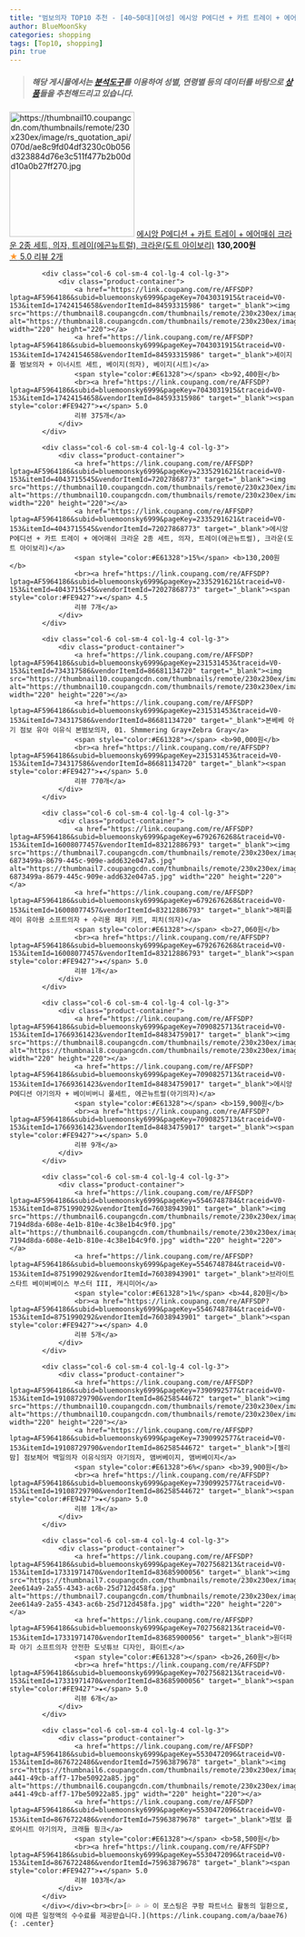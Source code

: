 ```yaml
---
title: "범보의자 TOP10 추천 - [40~50대][여성] 에시앙 P에디션 + 카트 트레이 + 에어매쉬 크라운 2종 세트, 의자, 트레이(에곤뉴트럴), 크라운(도트 아이보리)"
author: BlueMoonSky
categories: shopping
tags: [Top10, shopping]
pin: true
---
```


> ##### 해당 게시물에서는 [**분석도구**](https://itemscout.io/)를 이용하여 **성별**, **연령별** 등의 데이터를 바탕으로 [**상품**](https://link.coupang.com/a/baae76)들을 추천해드리고 있습니다.
<div class="container"><div class="row">
            <div class="col-6 col-sm-4 col-lg-4 col-lg-3">
                <div class="product-container">
                    <a href="https://link.coupang.com/re/AFFSDP?lptag=AF5964186&subid=bluemoonsky6999&pageKey=2335291621&traceid=V0-153&itemId=4043715545&vendorItemId=72027868773" target="_blank"><img src="https://thumbnail10.coupangcdn.com/thumbnails/remote/230x230ex/image/rs_quotation_api/070d/ae8c9fd04df3230c0b056d323884d76e3c511f477b2b00dd10a0b27ff270.jpg" alt="https://thumbnail10.coupangcdn.com/thumbnails/remote/230x230ex/image/rs_quotation_api/070d/ae8c9fd04df3230c0b056d323884d76e3c511f477b2b00dd10a0b27ff270.jpg" width="220" height="220"></a>
                    <a href="https://link.coupang.com/re/AFFSDP?lptag=AF5964186&subid=bluemoonsky6999&pageKey=2335291621&traceid=V0-153&itemId=4043715545&vendorItemId=72027868773" target="_blank">에시앙 P에디션 + 카트 트레이 + 에어매쉬 크라운 2종 세트, 의자, 트레이(에곤뉴트럴), 크라운(도트 아이보리)</a>
                    <span style="color:#E61328"></span> <b>130,200원</b>
                    <br><a href="https://link.coupang.com/re/AFFSDP?lptag=AF5964186&subid=bluemoonsky6999&pageKey=2335291621&traceid=V0-153&itemId=4043715545&vendorItemId=72027868773" target="_blank"><span style="color:#FE9427">★</span> 5.0
                    리뷰 2개</a>
                </div>
            </div>
            
            <div class="col-6 col-sm-4 col-lg-4 col-lg-3">
                <div class="product-container">
                    <a href="https://link.coupang.com/re/AFFSDP?lptag=AF5964186&subid=bluemoonsky6999&pageKey=7043031915&traceid=V0-153&itemId=17424154658&vendorItemId=84593315986" target="_blank"><img src="https://thumbnail8.coupangcdn.com/thumbnails/remote/230x230ex/image/rs_quotation_api/tiwlt1ql/a7caabe065ad4397a40a5c935d94aef7.jpg" alt="https://thumbnail8.coupangcdn.com/thumbnails/remote/230x230ex/image/rs_quotation_api/tiwlt1ql/a7caabe065ad4397a40a5c935d94aef7.jpg" width="220" height="220"></a>
                    <a href="https://link.coupang.com/re/AFFSDP?lptag=AF5964186&subid=bluemoonsky6999&pageKey=7043031915&traceid=V0-153&itemId=17424154658&vendorItemId=84593315986" target="_blank">세이지폴 범보의자 + 이너시트 세트, 베이지(의자), 베이지(시트)</a>
                    <span style="color:#E61328"></span> <b>92,400원</b>
                    <br><a href="https://link.coupang.com/re/AFFSDP?lptag=AF5964186&subid=bluemoonsky6999&pageKey=7043031915&traceid=V0-153&itemId=17424154658&vendorItemId=84593315986" target="_blank"><span style="color:#FE9427">★</span> 5.0
                    리뷰 375개</a>
                </div>
            </div>
            
            <div class="col-6 col-sm-4 col-lg-4 col-lg-3">
                <div class="product-container">
                    <a href="https://link.coupang.com/re/AFFSDP?lptag=AF5964186&subid=bluemoonsky6999&pageKey=2335291621&traceid=V0-153&itemId=4043715545&vendorItemId=72027868773" target="_blank"><img src="https://thumbnail10.coupangcdn.com/thumbnails/remote/230x230ex/image/rs_quotation_api/070d/ae8c9fd04df3230c0b056d323884d76e3c511f477b2b00dd10a0b27ff270.jpg" alt="https://thumbnail10.coupangcdn.com/thumbnails/remote/230x230ex/image/rs_quotation_api/070d/ae8c9fd04df3230c0b056d323884d76e3c511f477b2b00dd10a0b27ff270.jpg" width="220" height="220"></a>
                    <a href="https://link.coupang.com/re/AFFSDP?lptag=AF5964186&subid=bluemoonsky6999&pageKey=2335291621&traceid=V0-153&itemId=4043715545&vendorItemId=72027868773" target="_blank">에시앙 P에디션 + 카트 트레이 + 에어매쉬 크라운 2종 세트, 의자, 트레이(에곤뉴트럴), 크라운(도트 아이보리)</a>
                    <span style="color:#E61328">15%</span> <b>130,200원</b>
                    <br><a href="https://link.coupang.com/re/AFFSDP?lptag=AF5964186&subid=bluemoonsky6999&pageKey=2335291621&traceid=V0-153&itemId=4043715545&vendorItemId=72027868773" target="_blank"><span style="color:#FE9427">★</span> 4.5
                    리뷰 7개</a>
                </div>
            </div>
            
            <div class="col-6 col-sm-4 col-lg-4 col-lg-3">
                <div class="product-container">
                    <a href="https://link.coupang.com/re/AFFSDP?lptag=AF5964186&subid=bluemoonsky6999&pageKey=231531453&traceid=V0-153&itemId=734317586&vendorItemId=86681134720" target="_blank"><img src="https://thumbnail10.coupangcdn.com/thumbnails/remote/230x230ex/image/vendor_inventory/a0e0/d109907dcceb17fef48ac52143fb11ab931057088adba55c9180a5f3ca51.jpg" alt="https://thumbnail10.coupangcdn.com/thumbnails/remote/230x230ex/image/vendor_inventory/a0e0/d109907dcceb17fef48ac52143fb11ab931057088adba55c9180a5f3ca51.jpg" width="220" height="220"></a>
                    <a href="https://link.coupang.com/re/AFFSDP?lptag=AF5964186&subid=bluemoonsky6999&pageKey=231531453&traceid=V0-153&itemId=734317586&vendorItemId=86681134720" target="_blank">본베베 아기 점보 유아 이유식 본범보의자, 01. Shmmering Gray+Zebra Gray</a>
                    <span style="color:#E61328"></span> <b>90,000원</b>
                    <br><a href="https://link.coupang.com/re/AFFSDP?lptag=AF5964186&subid=bluemoonsky6999&pageKey=231531453&traceid=V0-153&itemId=734317586&vendorItemId=86681134720" target="_blank"><span style="color:#FE9427">★</span> 5.0
                    리뷰 770개</a>
                </div>
            </div>
            
            <div class="col-6 col-sm-4 col-lg-4 col-lg-3">
                <div class="product-container">
                    <a href="https://link.coupang.com/re/AFFSDP?lptag=AF5964186&subid=bluemoonsky6999&pageKey=6792676268&traceid=V0-153&itemId=16008077457&vendorItemId=83212886793" target="_blank"><img src="https://thumbnail7.coupangcdn.com/thumbnails/remote/230x230ex/image/retail/images/7888466510897998-6873499a-8679-445c-909e-add632e047a5.jpg" alt="https://thumbnail7.coupangcdn.com/thumbnails/remote/230x230ex/image/retail/images/7888466510897998-6873499a-8679-445c-909e-add632e047a5.jpg" width="220" height="220"></a>
                    <a href="https://link.coupang.com/re/AFFSDP?lptag=AF5964186&subid=bluemoonsky6999&pageKey=6792676268&traceid=V0-153&itemId=16008077457&vendorItemId=83212886793" target="_blank">해피플레이 유아용 소프트의자 + 수리용 패치 키트, 피치(의자)</a>
                    <span style="color:#E61328"></span> <b>27,060원</b>
                    <br><a href="https://link.coupang.com/re/AFFSDP?lptag=AF5964186&subid=bluemoonsky6999&pageKey=6792676268&traceid=V0-153&itemId=16008077457&vendorItemId=83212886793" target="_blank"><span style="color:#FE9427">★</span> 5.0
                    리뷰 1개</a>
                </div>
            </div>
            
            <div class="col-6 col-sm-4 col-lg-4 col-lg-3">
                <div class="product-container">
                    <a href="https://link.coupang.com/re/AFFSDP?lptag=AF5964186&subid=bluemoonsky6999&pageKey=7090825713&traceid=V0-153&itemId=17669361423&vendorItemId=84834759017" target="_blank"><img src="https://thumbnail8.coupangcdn.com/thumbnails/remote/230x230ex/image/rs_quotation_api/urcts8mt/acba1a0d81ae43308b31c4e29e559b73.jpg" alt="https://thumbnail8.coupangcdn.com/thumbnails/remote/230x230ex/image/rs_quotation_api/urcts8mt/acba1a0d81ae43308b31c4e29e559b73.jpg" width="220" height="220"></a>
                    <a href="https://link.coupang.com/re/AFFSDP?lptag=AF5964186&subid=bluemoonsky6999&pageKey=7090825713&traceid=V0-153&itemId=17669361423&vendorItemId=84834759017" target="_blank">에시앙 P에디션 아기의자 + 베이비버니 풀세트, 에곤뉴트럴(아기의자)</a>
                    <span style="color:#E61328"></span> <b>159,900원</b>
                    <br><a href="https://link.coupang.com/re/AFFSDP?lptag=AF5964186&subid=bluemoonsky6999&pageKey=7090825713&traceid=V0-153&itemId=17669361423&vendorItemId=84834759017" target="_blank"><span style="color:#FE9427">★</span> 5.0
                    리뷰 9개</a>
                </div>
            </div>
            
            <div class="col-6 col-sm-4 col-lg-4 col-lg-3">
                <div class="product-container">
                    <a href="https://link.coupang.com/re/AFFSDP?lptag=AF5964186&subid=bluemoonsky6999&pageKey=5546748784&traceid=V0-153&itemId=8751990292&vendorItemId=76038943901" target="_blank"><img src="https://thumbnail6.coupangcdn.com/thumbnails/remote/230x230ex/image/retail/images/819002288883985-7194d8da-608e-4e1b-810e-4c38e1b4c9f0.jpg" alt="https://thumbnail6.coupangcdn.com/thumbnails/remote/230x230ex/image/retail/images/819002288883985-7194d8da-608e-4e1b-810e-4c38e1b4c9f0.jpg" width="220" height="220"></a>
                    <a href="https://link.coupang.com/re/AFFSDP?lptag=AF5964186&subid=bluemoonsky6999&pageKey=5546748784&traceid=V0-153&itemId=8751990292&vendorItemId=76038943901" target="_blank">브라이트스타트 베이비베이스 부스터 III, 캐시미어</a>
                    <span style="color:#E61328">1%</span> <b>44,820원</b>
                    <br><a href="https://link.coupang.com/re/AFFSDP?lptag=AF5964186&subid=bluemoonsky6999&pageKey=5546748784&traceid=V0-153&itemId=8751990292&vendorItemId=76038943901" target="_blank"><span style="color:#FE9427">★</span> 4.0
                    리뷰 5개</a>
                </div>
            </div>
            
            <div class="col-6 col-sm-4 col-lg-4 col-lg-3">
                <div class="product-container">
                    <a href="https://link.coupang.com/re/AFFSDP?lptag=AF5964186&subid=bluemoonsky6999&pageKey=7390992577&traceid=V0-153&itemId=19108729790&vendorItemId=86258544672" target="_blank"><img src="https://thumbnail10.coupangcdn.com/thumbnails/remote/230x230ex/image/vendor_inventory/421c/06ee471bc31989a9398b42ad13beeedae86eb2d4aabbfc0691d674334112.jpg" alt="https://thumbnail10.coupangcdn.com/thumbnails/remote/230x230ex/image/vendor_inventory/421c/06ee471bc31989a9398b42ad13beeedae86eb2d4aabbfc0691d674334112.jpg" width="220" height="220"></a>
                    <a href="https://link.coupang.com/re/AFFSDP?lptag=AF5964186&subid=bluemoonsky6999&pageKey=7390992577&traceid=V0-153&itemId=19108729790&vendorItemId=86258544672" target="_blank">[젤리맘] 점보체어 백일의자 이유식의자 아기의자, 앰버베이지, 앰버베이지</a>
                    <span style="color:#E61328">6%</span> <b>39,900원</b>
                    <br><a href="https://link.coupang.com/re/AFFSDP?lptag=AF5964186&subid=bluemoonsky6999&pageKey=7390992577&traceid=V0-153&itemId=19108729790&vendorItemId=86258544672" target="_blank"><span style="color:#FE9427">★</span> 5.0
                    리뷰 1개</a>
                </div>
            </div>
            
            <div class="col-6 col-sm-4 col-lg-4 col-lg-3">
                <div class="product-container">
                    <a href="https://link.coupang.com/re/AFFSDP?lptag=AF5964186&subid=bluemoonsky6999&pageKey=7027568213&traceid=V0-153&itemId=17331971470&vendorItemId=83685900056" target="_blank"><img src="https://thumbnail7.coupangcdn.com/thumbnails/remote/230x230ex/image/retail/images/5131150273902163-2ee614a9-2a55-4343-ac6b-25d712d458fa.jpg" alt="https://thumbnail7.coupangcdn.com/thumbnails/remote/230x230ex/image/retail/images/5131150273902163-2ee614a9-2a55-4343-ac6b-25d712d458fa.jpg" width="220" height="220"></a>
                    <a href="https://link.coupang.com/re/AFFSDP?lptag=AF5964186&subid=bluemoonsky6999&pageKey=7027568213&traceid=V0-153&itemId=17331971470&vendorItemId=83685900056" target="_blank">원더파파 아기 소프트의자 안전한 도넛튜브 디자인, 화이트</a>
                    <span style="color:#E61328"></span> <b>26,260원</b>
                    <br><a href="https://link.coupang.com/re/AFFSDP?lptag=AF5964186&subid=bluemoonsky6999&pageKey=7027568213&traceid=V0-153&itemId=17331971470&vendorItemId=83685900056" target="_blank"><span style="color:#FE9427">★</span> 5.0
                    리뷰 6개</a>
                </div>
            </div>
            
            <div class="col-6 col-sm-4 col-lg-4 col-lg-3">
                <div class="product-container">
                    <a href="https://link.coupang.com/re/AFFSDP?lptag=AF5964186&subid=bluemoonsky6999&pageKey=5530472096&traceid=V0-153&itemId=8676722486&vendorItemId=75963879678" target="_blank"><img src="https://thumbnail6.coupangcdn.com/thumbnails/remote/230x230ex/image/retail/images/2021/05/18/12/8/1dae8c6d-a441-49cb-aff7-17be50922a85.jpg" alt="https://thumbnail6.coupangcdn.com/thumbnails/remote/230x230ex/image/retail/images/2021/05/18/12/8/1dae8c6d-a441-49cb-aff7-17be50922a85.jpg" width="220" height="220"></a>
                    <a href="https://link.coupang.com/re/AFFSDP?lptag=AF5964186&subid=bluemoonsky6999&pageKey=5530472096&traceid=V0-153&itemId=8676722486&vendorItemId=75963879678" target="_blank">범보 플로어시트 아기의자, 크래들 핑크</a>
                    <span style="color:#E61328"></span> <b>58,500원</b>
                    <br><a href="https://link.coupang.com/re/AFFSDP?lptag=AF5964186&subid=bluemoonsky6999&pageKey=5530472096&traceid=V0-153&itemId=8676722486&vendorItemId=75963879678" target="_blank"><span style="color:#FE9427">★</span> 5.0
                    리뷰 103개</a>
                </div>
            </div>
            </div></div><br><br>[💦 💦 💦 이 포스팅은 쿠팡 파트너스 활동의 일환으로, 이에 따른 일정액의 수수료를 제공받습니다.](https://link.coupang.com/a/baae76){: .center}